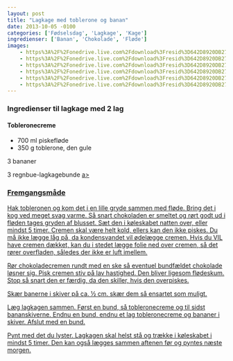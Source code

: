 ```yaml
---
layout: post
title: "Lagkage med toblerone og banan"
date: 2013-10-05 -0100
categories: ['Fødselsdag', 'Lagkage', 'Kage']
ingredienser: ['Banan', 'Chokolade', 'Fløde']
images:
    - https%3A%2F%2Fonedrive.live.com%2Fdownload%3Fresid%3D642D8920DB2784EE!126071
    - https%3A%2F%2Fonedrive.live.com%2Fdownload%3Fresid%3D642D8920DB2784EE!126075
    - https%3A%2F%2Fonedrive.live.com%2Fdownload%3Fresid%3D642D8920DB2784EE!126073
    - https%3A%2F%2Fonedrive.live.com%2Fdownload%3Fresid%3D642D8920DB2784EE!126076
    - https%3A%2F%2Fonedrive.live.com%2Fdownload%3Fresid%3D642D8920DB2784EE!126078
    - https%3A%2F%2Fonedrive.live.com%2Fdownload%3Fresid%3D642D8920DB2784EE!126077
---
```


### Ingredienser til lagkage med 2 lag

#### Tobleronecreme
-   700 ml piskefløde
-   350 g toblerone, den gule

3 bananer

3 regnbue-lagkagebunde <a href="/arkiv/2013/10/04/regnbuebunde/">a>

### Fremgangsmåde
Hak tobleronen og kom  det i en lille gryde sammen med fløde. Bring det i kog ved meget svag varme. Så snart chokoladen er smeltet og rørt godt ud i fløden tages gryden af blusset. Sæt den i køleskabet natten over, eller mindst 5 timer. Cremen skal være helt kold, ellers kan den ikke piskes. Du må ikke lægge låg på, da kondensvandet vil ødelægge cremen. Hvis du VIL have cremen dækket, kan du i stedet lægge folie ned over cremen, så det rører overfladen, således der ikke er luft imellem.

Rør chokoladecremen rundt med en ske så eventuel bundfældet chokolade løsner sig. Pisk cremen stiv på lav hastighed. Den bliver ligesom flødeskum. Stop så snart den er færdig, da den skiller, hvis den overpiskes.

Skær banerne i skiver på ca. ½ cm. skær dem så ensartet som muligt.

Læg lagkagen sammen. Først en bund, så tobleronecreme og til sidst bananskiverne. Endnu en bund, endnu et lag tobleronecreme og bananer i skiver. Afslut med en bund.

Pynt med det du lyster. Lagkagen skal helst stå og trække i køleskabet i mindst 5 timer. Den kan også lægges sammen aftenen før og pyntes næste morgen.

